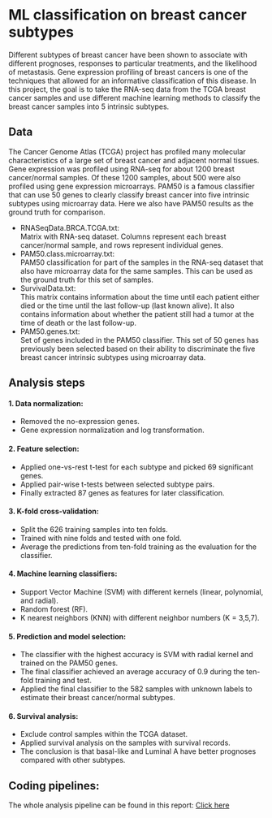 # ML classification on breast cancer subtypes

Different subtypes of breast cancer have been shown to associate with different prognoses, responses to particular treatments, and the likelihood of metastasis. Gene expression profiling of breast cancers is one of the techniques that allowed for an informative classification of this disease. In this project, the goal is to take the RNA-seq data from the TCGA breast cancer samples and use different machine learning methods to classify the breast cancer samples into 5 intrinsic subtypes. 

## Data

The Cancer Genome Atlas (TCGA) project has profiled many molecular characteristics of a large set of breast cancer and adjacent normal tissues. Gene expression was profiled using RNA-seq for about 1200 breast cancer/normal samples. Of these 1200 samples, about 500 were also profiled using gene expression microarrays. PAM50 is a famous classifier that can use 50 genes to clearly classify breast cancer into five intrinsic subtypes using microarray data. Here we also have PAM50 results as the ground truth for comparison.

- RNASeqData.BRCA.TCGA.txt: <br /> Matrix with RNA-seq dataset. Columns represent each breast cancer/normal sample, and rows represent individual genes.
- PAM50.class.microarray.txt: <br /> PAM50 classification for part of the samples in the RNA-seq dataset that also have microarray data for the same samples. This can be used as the ground truth for this set of samples.
- SurvivalData.txt: <br /> This matrix contains information about the time until each patient either died or the time until the last follow-up (last known alive). It also contains information about whether the patient still had a tumor at the time of death or the last follow-up.
- PAM50.genes.txt: <br /> Set of genes included in the PAM50 classifier. This set of 50 genes has previously been selected based on their ability to discriminate the five breast cancer intrinsic subtypes using microarray data.

## Analysis steps
#### 1. Data normalization: 
- Removed the no-expression genes.
- Gene expression normalization and log transformation.
#### 2. Feature selection:
- Applied one-vs-rest t-test for each subtype and picked 69 significant genes.
- Applied pair-wise t-tests between selected subtype pairs.
- Finally extracted 87 genes as features for later classification.
#### 3. K-fold cross-validation:
- Split the 626 training samples into ten folds. 
- Trained with nine folds and tested with one fold.
- Average the predictions from ten-fold training as the evaluation for the classifier.
#### 4. Machine learning classifiers:
- Support Vector Machine (SVM) with different kernels (linear, polynomial, and radial).
- Random forest (RF).
- K nearest neighbors (KNN) with different neighbor numbers (K = 3,5,7).
#### 5. Prediction and model selection:
- The classifier with the highest accuracy is SVM with radial kernel and trained on the PAM50 genes. 
- The final classifier achieved an average accuracy of 0.9 during the ten-fold training and test.
- Applied the final classifier to the 582 samples with unknown labels to estimate their breast cancer/normal subtypes.
#### 6. Survival analysis:
- Exclude control samples within the TCGA dataset.
- Applied survival analysis on the samples with survival records.
- The conclusion is that basal-like and Luminal A have better prognoses compared with other subtypes.

## Coding pipelines:
The whole analysis pipeline can be found in this report: [Click here](https://wanliw96.github.io/ML_breast_cancer_subtypes/classifier_project.html)

